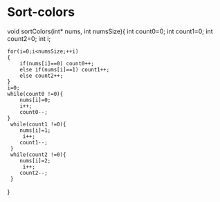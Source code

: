 # Sort-colors

void sortColors(int* nums, int numsSize){
    int count0=0;
    int count1=0;
    int count2=0;
    int i;
    
    for(i=0;i<numsSize;++i)
    {
        if(nums[i]==0) count0++;
        else if(nums[i]==1) count1++;
        else count2++;
    }
    i=0;
    while(count0 !=0){
        nums[i]=0;
        i++;
        count0--;
    }
     while(count1 !=0){
        nums[i]=1;
         i++;
        count1--;
     }
     while(count2 !=0){
        nums[i]=2;
         i++;
        count2--;
     }
}
